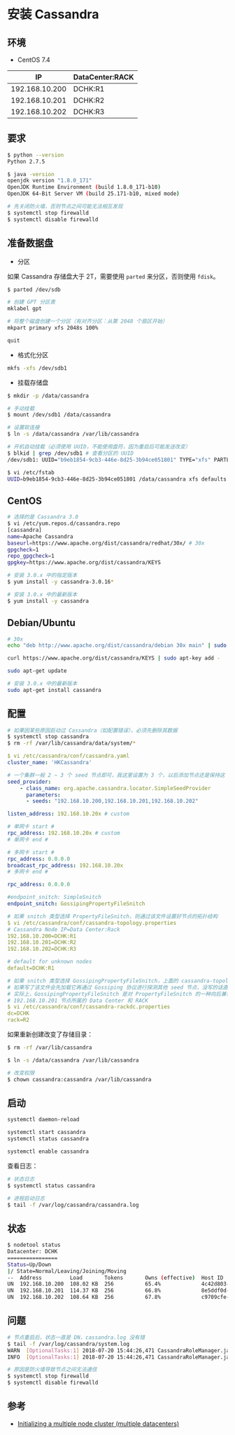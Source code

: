 # 安装 Cassandra

## 环境

* CentOS 7.4

| IP             | DataCenter:RACK |
| -------------- | --------------- |
| 192.168.10.200 | DCHK:R1         |
| 192.168.10.201 | DCHK:R2         |
| 192.168.10.202 | DCHK:R3         |

## 要求

```sh
$ python --version
Python 2.7.5

$ java -version
openjdk version "1.8.0_171"
OpenJDK Runtime Environment (build 1.8.0_171-b10)
OpenJDK 64-Bit Server VM (build 25.171-b10, mixed mode)
```

```sh
# 先关闭防火墙，否则节点之间可能无法相互发现
$ systemctl stop firewalld
$ systemctl disable firewalld
```

## 准备数据盘

* 分区

如果 Cassandra 存储盘大于 2T，需要使用 `parted` 来分区，否则使用 `fdisk`。

```sh
$ parted /dev/sdb

# 创建 GPT 分区表
mklabel gpt

# 将整个磁盘创建一个分区（有对齐分区：从第 2048 个扇区开始）
mkpart primary xfs 2048s 100%

quit
```

* 格式化分区

```sh
mkfs -xfs /dev/sdb1
```

* 挂载存储盘

```sh
$ mkdir -p /data/cassandra

# 手动挂载
$ mount /dev/sdb1 /data/cassandra

# 设置软连接
$ ln -s /data/cassandra /var/lib/cassandra

# 开机自动挂载（必须使用 UUID，不能使用盘符，因为重启后可能发送改变）
$ blkid | grep /dev/sdb1 # 查看分区的 UUID
/dev/sdb1: UUID="b9eb1854-9cb3-446e-8d25-3b94ce051801" TYPE="xfs" PARTLABEL="primary" PARTUUID="17c66ee5-7fdb-4d9e-bb71-020e71fe5363"

$ vi /etc/fstab
UUID=b9eb1854-9cb3-446e-8d25-3b94ce051801 /data/cassandra xfs defaults 0 0
```

## CentOS

```sh
# 选择的是 Cassandra 3.0
$ vi /etc/yum.repos.d/cassandra.repo
[cassandra]
name=Apache Cassandra
baseurl=https://www.apache.org/dist/cassandra/redhat/30x/ # 30x
gpgcheck=1
repo_gpgcheck=1
gpgkey=https://www.apache.org/dist/cassandra/KEYS
```

```sh
# 安装 3.0.x 中的指定版本
$ yum install -y cassandra-3.0.16*

# 安装 3.0.x 中的最新版本
$ yum install -y cassandra
```

## Debian/Ubuntu

```sh
# 30x
echo "deb http://www.apache.org/dist/cassandra/debian 30x main" | sudo tee -a /etc/apt/sources.list.d/cassandra.sources.list

curl https://www.apache.org/dist/cassandra/KEYS | sudo apt-key add -

sudo apt-get update

# 安装 3.0.x 中的最新版本
sudo apt-get install cassandra
```

## 配置

```sh
# 如果因某些原因启动过 Cassandra（如配置错误），必须先删除其数据
$ systemctl stop cassandra
$ rm -rf /var/lib/cassandra/data/system/*
```

```yaml
$ vi /etc/cassandra/conf/cassandra.yaml
cluster_name: 'HKCassandra'

# 一个集群一般 2 ~ 3 个 seed 节点即可，我这里设置为 3 个，以后添加节点还是保持这 3 个 seed
seed_provider:
    - class_name: org.apache.cassandra.locator.SimpleSeedProvider
      parameters:
      - seeds: "192.168.10.200,192.168.10.201,192.168.10.202"

listen_address: 192.168.10.20x # custom

# 单网卡 start #
rpc_address: 192.168.10.20x # custom
# 单网卡 end #

# 多网卡 start #
rpc_address: 0.0.0.0
broadcast_rpc_address: 192.168.10.20x
# 多网卡 end #

rpc_address: 0.0.0.0

#endpoint_snitch: SimpleSnitch
endpoint_snitch: GossipingPropertyFileSnitch
```

```yaml
# 如果 snitch 类型选择 PropertyFileSnitch，则通过该文件设置好节点的拓扑结构
$ vi /etc/cassandra/conf/cassandra-topology.properties
# Cassandra Node IP=Data Center:Rack
192.168.10.200=DCHK:R1
192.168.10.201=DCHK:R2
192.168.10.202=DCHK:R3

# default for unknown nodes
default=DCHK:R1
```

```yaml
# 如果 snitch 类型选择 GossipingPropertyFileSnitch，上面的 cassandra-topology.properties 文件可写可不写，
# 如果写了该文件会先加载它再通过 Gossiping 协议进行探测其他 seed 节点，没写的话直接通过 Gossiping 协议进行探测
# 实际上，GossipingPropertyFileSnitch 是对 PropertyFileSnitch 的一种向后兼容
# 192.168.10.201 节点所属的 Data Center 和 RACK
$ vi /etc/cassandra/conf/cassandra-rackdc.properties
dc=DCHK
rack=R2
```

如果重新创建改变了存储目录：

```sh
$ rm -rf /var/lib/cassandra

$ ln -s /data/cassandra /var/lib/cassandra

# 改变权限
$ chown cassandra:cassandra /var/lib/cassandra
```

## 启动

```sh
systemctl daemon-reload

systemctl start cassandra
systemctl status cassandra

systemctl enable cassandra
```

查看日志：

```sh
# 状态日志
$ systemctl status cassandra

# 进程启动日志
$ tail -f /var/log/cassandra/cassandra.log
```

## 状态

```sh
$ nodetool status
Datacenter: DCHK
================
Status=Up/Down
|/ State=Normal/Leaving/Joining/Moving
--  Address         Load       Tokens       Owns (effective)  Host ID                               Rack
UN  192.168.10.200  108.02 KB  256          65.4%             4c42d803-d256-4863-8c7c-e1ab353c5bbe  R2
UN  192.168.10.201  114.37 KB  256          66.8%             8e5ddf0d-377b-44e6-87e4-4540c7096f23  R2
UN  192.168.10.202  108.64 KB  256          67.8%             c9709cfe-c755-4073-ab02-00038257e073  R4
```

## 问题

```sh
# 节点重启后，状态一直是 DN，cassandra.log 没有错
$ tail -f /var/log/cassandra/system.log
WARN  [OptionalTasks:1] 2018-07-20 15:44:26,471 CassandraRoleManager.java:360 - CassandraRoleManager skipped default role setup: some nodes were not ready
INFO  [OptionalTasks:1] 2018-07-20 15:44:26,471 CassandraRoleManager.java:399 - Setup task failed with error, rescheduling

# 原因是防火墙导致节点之间无法通信
$ systemctl stop firewalld
$ systemctl disable firewalld
```

## 参考

* [Initializing a multiple node cluster (multiple datacenters)](https://docs.datastax.com/en/cassandra/3.0/cassandra/initialize/initMultipleDS.html)
